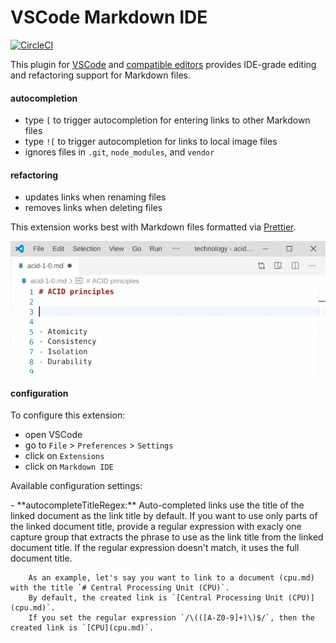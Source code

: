 # VSCode Markdown IDE

[![CircleCI](https://circleci.com/gh/kevgo/vscode-markdown-ide.svg?style=shield)](https://circleci.com/gh/kevgo/vscode-markdown-ide)

This plugin for [VSCode](https://code.visualstudio.com) and
[compatible editors](https://open-vsx.org) provides IDE-grade editing and
refactoring support for Markdown files.

#### autocompletion

- type `[` to trigger autocompletion for entering links to other Markdown files
- type `![` to trigger autocompletion for links to local image files
- ignores files in `.git`, `node_modules`, and `vendor`

#### refactoring

- updates links when renaming files
- removes links when deleting files

This extension works best with Markdown files formatted via
[Prettier](https://prettier.io).

![autocompletion demo](https://raw.githubusercontent.com/kevgo/vscode-markdown-ide/master/documentation/autocomplete.gif)

#### configuration

To configure this extension:

- open VSCode
- go to `File` > `Preferences` > `Settings`
- click on `Extensions`
- click on <code type="configExtName">Markdown IDE</code>

Available configuration settings:

<a type="configurationOptions">
- **autocompleteTitleRegex:**
		Auto-completed links use the title of the linked document as the link title by default.
		If you want to use only parts of the linked document title, provide a regular expression with exacly one capture group that extracts the phrase to use as the link title from the linked document title.
		If the regular expression doesn't match, it uses the full document title.

    	As an example, let's say you want to link to a document (cpu.md) with the title `# Central Processing Unit (CPU)`.
    	By default, the created link is `[Central Processing Unit (CPU)](cpu.md)`.
    	If you set the regular expression `/\(([A-Z0-9]+)\)$/`, then the created link is `[CPU](cpu.md)`.

</a>
